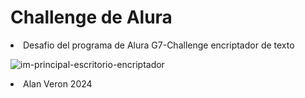 <h1>Challenge de Alura </h1>

<li>Desafio del programa de Alura G7-Challenge encriptador de texto</li>

![im-principal-escritorio-encriptador](https://github.com/user-attachments/assets/a98f5817-976f-41d8-9fc0-ae4fca19916e)




<li>Alan Veron 2024</li>

